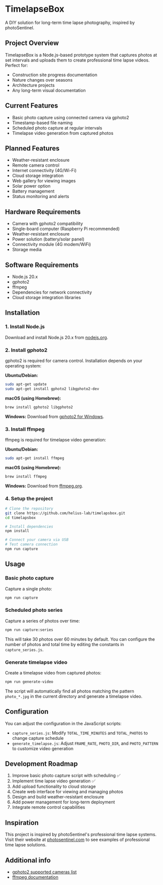 # TimelapseBox

A DIY solution for long-term time lapse photography, inspired by photoSentinel.

## Project Overview

TimelapseBox is a Node.js-based prototype system that captures photos at set intervals and uploads them to create professional time lapse videos. Perfect for:

- Construction site progress documentation
- Nature changes over seasons
- Architecture projects
- Any long-term visual documentation

## Current Features

- Basic photo capture using connected camera via gphoto2
- Timestamp-based file naming
- Scheduled photo capture at regular intervals
- Timelapse video generation from captured photos

## Planned Features

- Weather-resistant enclosure
- Remote camera control
- Internet connectivity (4G/Wi-Fi)
- Cloud storage integration
- Web gallery for viewing images
- Solar power option
- Battery management
- Status monitoring and alerts

## Hardware Requirements

- Camera with gphoto2 compatibility
- Single-board computer (Raspberry Pi recommended)
- Weather-resistant enclosure
- Power solution (battery/solar panel)
- Connectivity module (4G modem/WiFi)
- Storage media

## Software Requirements

- Node.js 20.x
- gphoto2
- ffmpeg
- Dependencies for network connectivity
- Cloud storage integration libraries

## Installation

### 1. Install Node.js

Download and install Node.js 20.x from [nodejs.org](https://nodejs.org/).

### 2. Install gphoto2

gphoto2 is required for camera control. Installation depends on your operating system:

**Ubuntu/Debian:**

```bash
sudo apt-get update
sudo apt-get install gphoto2 libgphoto2-dev
```

**macOS (using Homebrew):**

```bash
brew install gphoto2 libgphoto2
```

**Windows:**
Download from [gphoto2 for Windows](http://www.gphoto.org/downloads/).

### 3. Install ffmpeg

ffmpeg is required for timelapse video generation:

**Ubuntu/Debian:**

```bash
sudo apt-get install ffmpeg
```

**macOS (using Homebrew):**

```bash
brew install ffmpeg
```

**Windows:**
Download from [ffmpeg.org](https://ffmpeg.org/download.html).

### 4. Setup the project

```bash
# Clone the repository
git clone https://github.com/helius-lab/timelapsbox.git
cd timelapsbox

# Install dependencies
npm install

# Connect your camera via USB
# Test camera connection
npm run capture
```

## Usage

### Basic photo capture

Capture a single photo:

```bash
npm run capture
```

### Scheduled photo series

Capture a series of photos over time:

```bash
npm run capture:series
```

This will take 30 photos over 60 minutes by default. You can configure the number of photos and total time by editing the constants in `capture_series.js`.

### Generate timelapse video

Create a timelapse video from captured photos:

```bash
npm run generate-video
```

The script will automatically find all photos matching the pattern `photo_*.jpg` in the current directory and generate a timelapse video.

## Configuration

You can adjust the configuration in the JavaScript scripts:

- `capture_series.js`: Modify `TOTAL_TIME_MINUTES` and `TOTAL_PHOTOS` to change capture schedule
- `generate_timelapse.js`: Adjust `FRAME_RATE`, `PHOTO_DIR`, and `PHOTO_PATTERN` to customize video generation

## Development Roadmap

1. Improve basic photo capture script with scheduling ✅
2. Implement time lapse video generation ✅
3. Add upload functionality to cloud storage
4. Create web interface for viewing and managing photos
5. Design and build weather-resistant enclosure
6. Add power management for long-term deployment
7. Integrate remote control capabilities

## Inspiration

This project is inspired by photoSentinel's professional time lapse systems. Visit their website at [photosentinel.com](https://photosentinel.com/) to see examples of professional time lapse solutions.

## Additional info

- [gphoto2 supported cameras list](http://www.gphoto.org/proj/libgphoto2/support.php)
- [ffmpeg documentation](https://ffmpeg.org/documentation.html)
